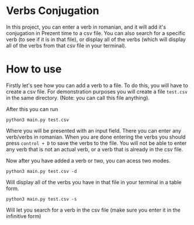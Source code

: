 # Verbs Conjugation
In this project, you can enter a verb in romanian, and it will add it's conjugation in Prezent time to a csv file. You can also search for a specific verb (to see if it is in that file), or display all of the verbs (which will display all of the verbs from that csv file in your terminal).

# How to use

Firstly let's see how you can add a verb to a file. 
To do this, you will have to create a csv file. For demonstration purposes you will create a file `test.csv` in the same directory. (Note: you can call this file anything).

After this you can run 
```
python3 main.py test.csv
```

Where you will be presented with an input field. There you can enter any verb/verbs in romanian. When you are done entering the verbs you should press `control + D` to save the verbs to the file. You will not be able to enter any verb that is not an actual verb, or a verb that is already in the csv file.


Now after you have added a verb or two, you can acess two modes. 
```
python3 main.py test.csv -d
```
Will display all of the verbs you have in that file in your terminal in a table form.

```
python3 main.py test.csv -s
```
Will let you search for a verb in the csv file (make sure you enter it in the infinitive form)
